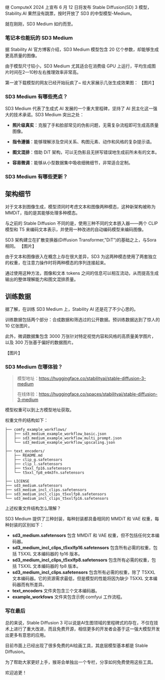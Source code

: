 
继 ComputeX 2024 上宣布 6 月 12 日将发布 Stable Diffusion(SD) 3 模型，Stability.AI 果然没有跳票，按时开放了 SD3 的中型模型-Medium。

就在刚刚，SD3 Medium 如约而至。

### 笔记本也能玩的 SD3 Medium

据 Stability AI 官方博客介绍，SD3 Medium 模型包含 20 亿个参数，却能够生成更高质量的图像。

由于模型尺寸较小，SD3 Medium 尤其适合在消费级 GPU 上运行，平均生成图片时间在2—10秒左右推理效率非常高。

第一波下载模型的网友已经开始玩疯了~ 给大家展示几张生成效果图：
【图片】

### SD3 Medium 有哪些亮点？

SD3 Medium 代表了生成式 AI 发展的一个重大里程碑，坚持了 AI 民主化这一强大的技术承诺。SD3 Medium 突出之处：

- **照片级真实**：克服了手和脸部常见的伪影问题，无需复杂流程即可生成高质量图像。

- **指令遵循**：能够理解涉及空间关系、构图元素、动作和风格的复杂提示语。

- **图文混排**：借助 DiT 架构，可以无伪影且无拼写错误地生成前所未有的文本。

- **容易微调**：能够从小型数据集中吸收细微细节，非常适合定制。

### SD3 Medium 有哪些更新？
## 架构细节
对于文本到图像生成，模型须同时考虑文本和图像两种模态，这种新架构被称为 MMDiT，指的是其能够处理多种模态。

与之前的 Stable Diffusion 不同的是，使用三种不同的文本嵌入器——两个 CLIP 模型和 T5 来编码文本表示，并使用一种改进的自动编码模型来编码图像。

SD3 架构建立在扩散变换器(Diffusion Transformer,"DiT")的基础之上，与Sora相同。
【图片】

由于文本和图像嵌入在概念上存在很大差异，SD3 为这两种模态使用了两套独立的权重，在注意力操作时将两种模态的序列连接起来。

通过使用这种方法，图像和文本 tokens 之间的信息可以相互流动，从而提高生成输出的整体理解能力和图文混排质量。

## 训练数据
据了解，在训练 SD3 Medium 上，Stability AI 还是花了不少心思的。

训练数据包括两个部分：合成数据和筛选过的公开数据。预训练数据达到了惊人的 10 亿张图片。

此外，微调数据集包含 3000 万张针对特定视觉内容和风格的高质量美学图片，以及 300 万张基于偏好的数据图片。

【图片】

### SD3 Medium 在哪体验？
> 模型地址：https://huggingface.co/stabilityai/stable-diffusion-3-medium
>
> 在线体验：https://huggingface.co/spaces/stabilityai/stable-diffusion-3-medium


模型权重可以到上方模型地址获取。 

权重文件的结构如下：
```
├── comfy_example_workflows/
│   ├── sd3_medium_example_workflow_basic.json
│   ├── sd3_medium_example_workflow_multi_prompt.json
│   └── sd3_medium_example_workflow_upscaling.json
│
├── text_encoders/
│   ├── README.md
│   ├── clip_g.safetensors
│   ├── clip_l.safetensors
│   ├── t5xxl_fp16.safetensors
│   └── t5xxl_fp8_e4m3fn.safetensors
│
├── LICENSE
├── sd3_medium.safetensors
├── sd3_medium_incl_clips.safetensors
├── sd3_medium_incl_clips_t5xxlfp8.safetensors
└── sd3_medium_incl_clips_t5xxlfp16.safetensors
```
上述权重文件结构怎么理解？

SD3 Medium 提供了三种封装，每种封装都具备相同的 MMDiT 和 VAE 权重，每种封装的区别如下：

- **sd3_medium.safetensors** 包含 MMDiT 和 VAE 权重，但不包括任何文本编码器。
- **sd3_medium_incl_clips_t5xxlfp16.safetensors** 包含所有必需的权重，包括 T5XXL 文本编码器的 fp16 版本。
- **sd3_medium_incl_clips_t5xxlfp8.safetensors** 包含所有必需的权重，包括 T5XXL 文本编码器的 fp8 版本。
- **sd3_medium_incl_clips.safetensors** 包含所有必需的权重，除了 T5XXL 文本编码器。它的资源需求最低，但是模型的性能将因为缺少 T5XXL 文本编码器而有所差异。
- **text_encoders** 文件夹包含三个文本编码器。
- **example_workfows** 文件夹包含示例 comfyui 工作流程。

### 写在最后

总的来说，Stable Diffusion 3 可以说是AI生图领域的里程碑式的存在，不仅在技术上进行了重大改进，而且免费开源，相信更多的开发者会基于这一强大模型开发出更多有意思的应用。

目前市面上已经出现了很多免费的AI绘画工具，其底层模型基本都是 Stable Diffusion。

为了帮助大家更好上手，猴哥会单独出一个专栏，分享如何免费使用这些工具。

欢迎追更！
